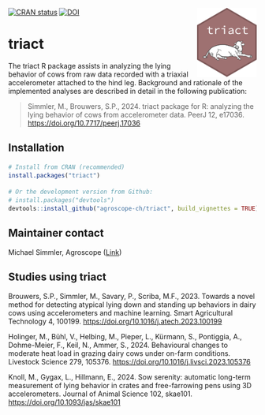 <!-- badges: start -->

[![CRAN
status](https://www.r-pkg.org/badges/version/triact)](https://cran.r-project.org/package=triact) <img src="logo.png" align="right" height="140" /> 
[![DOI](https://zenodo.org/badge/723059477.svg)](https://zenodo.org/doi/10.5281/zenodo.10612925)
<!-- badges: end --> 


# triact
The triact R package assists in analyzing the lying behavior of cows from raw data recorded with a triaxial accelerometer attached to the hind leg. Background and rationale of the implemented analyses are described in detail in the following publication:

>Simmler, M., Brouwers, S.P., 2024. triact package for R: analyzing the lying behavior of cows from accelerometer data. PeerJ 12, e17036. https://doi.org/10.7717/peerj.17036


## Installation
```r
# Install from CRAN (recommended)
install.packages("triact")

# Or the development version from Github:
# install.packages("devtools")
devtools::install_github("agroscope-ch/triact", build_vignettes = TRUE)
```
## Maintainer contact 

Michael Simmler, Agroscope ([Link](https://ira.agroscope.ch/en-US/person/19776))

## Studies using triact

Brouwers, S.P., Simmler, M., Savary, P., Scriba, M.F., 2023. Towards a novel method for detecting atypical lying down and standing up behaviors in dairy cows using accelerometers and machine learning. Smart Agricultural Technology 4, 100199. https://doi.org/10.1016/j.atech.2023.100199

Holinger, M., Bühl, V., Helbing, M., Pieper, L., Kürmann, S., Pontiggia, A., Dohme-Meier, F., Keil, N., Ammer, S., 2024. Behavioural changes to moderate heat load in grazing dairy cows under on-farm conditions. Livestock Science 279, 105376. https://doi.org/10.1016/j.livsci.2023.105376

Knoll, M., Gygax, L., Hillmann, E., 2024. Sow serenity: automatic long-term measurement of lying behavior in crates and free-farrowing pens using 3D accelerometers. Journal of Animal Science 102, skae101. https://doi.org/10.1093/jas/skae101






